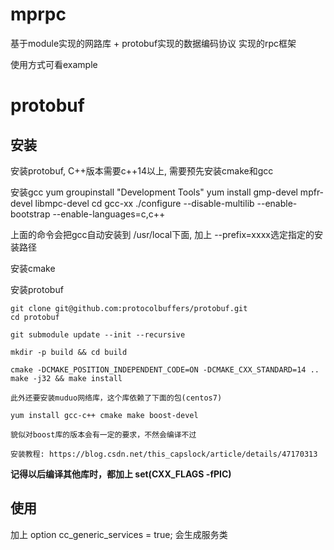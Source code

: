 
# mprpc

基于module实现的网路库 + protobuf实现的数据编码协议 实现的rpc框架

使用方式可看example


# protobuf 

## 安装
安装protobuf, C++版本需要c++14以上, 需要预先安装cmake和gcc

安装gcc
yum groupinstall "Development Tools"
yum install gmp-devel mpfr-devel libmpc-devel
cd gcc-xx
./configure --disable-multilib --enable-bootstrap --enable-languages=c,c++

上面的命令会把gcc自动安装到 /usr/local下面, 加上 --prefix=xxxx选定指定的安装路径

安装cmake



安装protobuf

``` shell
git clone git@github.com:protocolbuffers/protobuf.git
cd protobuf

git submodule update --init --recursive 

mkdir -p build && cd build

cmake -DCMAKE_POSITION_INDEPENDENT_CODE=ON -DCMAKE_CXX_STANDARD=14 ..
make -j32 && make install

此外还要安装muduo网络库，这个库依赖了下面的包(centos7)

yum install gcc-c++ cmake make boost-devel

貌似对boost库的版本会有一定的要求，不然会编译不过

安装教程: https://blog.csdn.net/this_capslock/article/details/47170313

```
**记得以后编译其他库时，都加上 set(CXX_FLAGS -fPIC)**

## 使用

加上 option cc_generic_services = true; 会生成服务类

